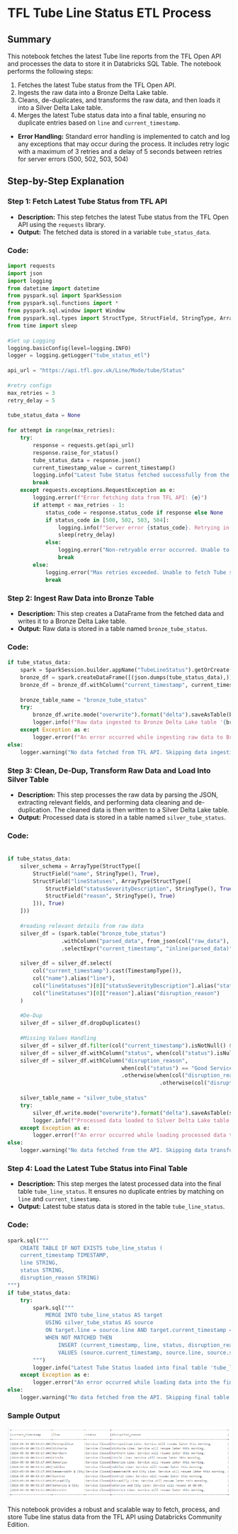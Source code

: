 # TFL Tube Line Status ETL Process

## Summary

This notebook fetches the latest Tube line reports from the TFL Open API and processes the data to store it in Databricks SQL Table. The notebook performs the following steps:

1. Fetches the latest Tube status from the TFL Open API.
2. Ingests the raw data into a Bronze Delta Lake table.
3. Cleans, de-duplicates, and transforms the raw data, and then loads it into a Silver Delta Lake table.
4. Merges the latest Tube status data into a final table, ensuring no duplicate entries based on `line` and `current_timestamp`.

- **Error Handling:** Standard error handling is implemented to catch and log any exceptions that may occur during the process. It includes retry logic with a maximum of 3 retries and a delay of 5 seconds between retries for server errors (500, 502, 503, 504)

## Step-by-Step Explanation

### Step 1: Fetch Latest Tube Status from TFL API

- **Description:** This step fetches the latest Tube status from the TFL Open API using the `requests` library.
- **Output:** The fetched data is stored in a variable `tube_status_data`.

### Code:
```python
import requests
import json 
import logging
from datetime import datetime
from pyspark.sql import SparkSession
from pyspark.sql.functions import *
from pyspark.sql.window import Window
from pyspark.sql.types import StructType, StructField, StringType, ArrayType, TimestampType
from time import sleep

#Set up Logging
logging.basicConfig(level=logging.INFO)
logger = logging.getLogger("tube_status_etl")

api_url = "https://api.tfl.gov.uk/Line/Mode/tube/Status"

#retry configs
max_retries = 3
retry_delay = 5

tube_status_data = None

for attempt in range(max_retries):
    try:
        response = requests.get(api_url)
        response.raise_for_status() 
        tube_status_data = response.json()
        current_timestamp_value = current_timestamp()
        logging.info("Latest Tube Status fetched successfully from the TFL API.")
        break
    except requests.exceptions.RequestException as e:
        logging.error(f"Error fetching data from TFL API: {e}")
        if attempt < max_retries - 1:
            status_code = response.status_code if response else None
            if status_code in [500, 502, 503, 504]: 
                logging.info(f"Server error {status_code}. Retrying in {retry_delay} seconds...")
                sleep(retry_delay)
            else:
                logging.error("Non-retryable error occurred. Unable to fetch Tube status data.")
                break
        else:
            logging.error("Max retries exceeded. Unable to fetch Tube status data.")
            break
```
### Step 2: Ingest Raw Data into Bronze Table

- **Description:** This step creates a DataFrame from the fetched data and writes it to a Bronze Delta Lake table.
- **Output:** Raw data is stored in a table named `bronze_tube_status`.
### Code:
```python
if tube_status_data:
    spark = SparkSession.builder.appName("TubeLineStatus").getOrCreate()
    bronze_df = spark.createDataFrame([(json.dumps(tube_status_data),)], ["raw_data"])
    bronze_df = bronze_df.withColumn("current_timestamp", current_timestamp_value)

    bronze_table_name = "bronze_tube_status"
    try:
        bronze_df.write.mode("overwrite").format("delta").saveAsTable(bronze_table_name)
        logger.info(f"Raw data ingested to Bronze Delta Lake table '{bronze_table_name}' successfully.")
    except Exception as e:
        logger.error(f"An error occurred while ingesting raw data to Bronze Delta Lake table '{bronze_table_name}': {e}")
else:
    logger.warning("No data fetched from TFL API. Skipping data ingestion.")
```
### Step 3: Clean, De-Dup, Transform Raw Data and Load Into Silver Table

- **Description:** This step processes the raw data by parsing the JSON, extracting relevant fields, and performing data cleaning and de-duplication. The cleaned data is then written to a Silver Delta Lake table.
- **Output:** Processed data is stored in a table named `silver_tube_status`.
### Code:
```python

if tube_status_data:
    silver_schema = ArrayType(StructType([
        StructField("name", StringType(), True),
        StructField("lineStatuses", ArrayType(StructType([
            StructField("statusSeverityDescription", StringType(), True),
            StructField("reason", StringType(), True)
        ])), True)
    ]))

    #reading relevant details from raw data
    silver_df = (spark.table("bronze_tube_status")
                 .withColumn("parsed_data", from_json(col("raw_data"), silver_schema))
                 .selectExpr("current_timestamp", "inline(parsed_data)"))

    silver_df = silver_df.select(
        col("current_timestamp").cast(TimestampType()),
        col("name").alias("line"),
        col("lineStatuses")[0]["statusSeverityDescription"].alias("status"),
        col("lineStatuses")[0]["reason"].alias("disruption_reason")
    )

    #De-Dup
    silver_df = silver_df.dropDuplicates()

    #Missing Values Handling
    silver_df = silver_df.filter(col("current_timestamp").isNotNull() & col("line").isNotNull())
    silver_df = silver_df.withColumn("status", when(col("status").isNull(), "unknown").otherwise(col("status")))
    silver_df = silver_df.withColumn("disruption_reason", 
                                    when(col("status") == "Good Service", "No disruption")
                                    .otherwise(when(col("disruption_reason").isNull(), "unknown")
                                                .otherwise(col("disruption_reason"))))

    silver_table_name = "silver_tube_status"
    try:
        silver_df.write.mode("overwrite").format("delta").saveAsTable(silver_table_name)
        logger.info(f"Processed data loaded to Silver Delta Lake table '{silver_table_name}' successfully.")
    except Exception as e:
        logger.error(f"An error occurred while loading processed data to Silver Delta Lake table '{silver_table_name}': {e}")
else:
    logger.warning("No data fetched from the API. Skipping data transformation and loading.")
```
### Step 4: Load the Latest Tube Status into Final Table

- **Description:** This step merges the latest processed data into the final table `tube_line_status`. It ensures no duplicate entries by matching on `line` and `current_timestamp`.
- **Output:** Latest tube status data is stored in the table `tube_line_status`.
### Code:
```python
spark.sql("""
    CREATE TABLE IF NOT EXISTS tube_line_status (
    current_timestamp TIMESTAMP,
    line STRING,
    status STRING,
    disruption_reason STRING)
""")
if tube_status_data:
    try:
        spark.sql("""
            MERGE INTO tube_line_status AS target
            USING silver_tube_status AS source
            ON target.line = source.line AND target.current_timestamp = source.current_timestamp
            WHEN NOT MATCHED THEN
                INSERT (current_timestamp, line, status, disruption_reason)
                VALUES (source.current_timestamp, source.line, source.status, source.disruption_reason)
        """)
        logger.info("Latest Tube Status loaded into final table 'tube_line_status' successfully.")
    except Exception as e:
        logger.error("An error occurred while loading data into the final table 'tube_line_status':", e)
else:
    logger.warning("No data fetched from the API. Skipping final table update.")
```
### Sample Output
![Screenshot Title](Sample_Output.png)


This notebook provides a robust and scalable way to fetch, process, and store Tube line status data from the TFL API using Databricks Community Edition.
